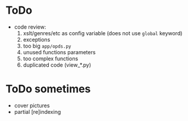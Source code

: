 # ToDo

- code review:
  1. xslt/genres/etc as config variable (does not use `global` keyword)
  2. exceptions
  3. too big `app/opds.py`
  4. unused functions parameters
  5. too complex functions
  6. duplicated code (view_*.py)

# ToDo sometimes

- cover pictures
- partial [re]indexing
